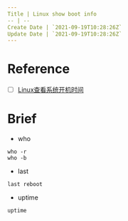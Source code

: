 ```yaml
---
Title | Linux show boot info
-- | --
Create Date | `2021-09-19T10:28:26Z`
Update Date | `2021-09-19T10:28:26Z`
---
```

# Reference
- [ ] [Linux查看系统开机时间](https://www.cnblogs.com/kerrycode/p/3759395.html)

# Brief
- who
```
who -r
who -b
```
- last
```
last reboot
```
- uptime
```
uptime
```

